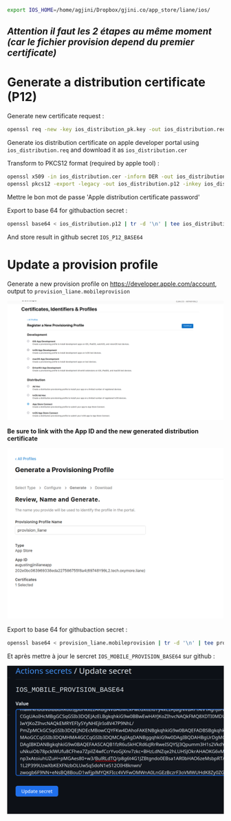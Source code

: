 

```bash
export IOS_HOME=/home/agjini/Dropbox/gjini.co/app_store/liane/ios/
```
## **_Attention il faut les 2 étapes au même moment (car le fichier provision depend du premier certificate)_**

# Generate a distribution certificate (P12)

Generate new certificate request :

```bash
openssl req -new -key ios_distribution_pk.key -out ios_distribution.req -subj "/emailAddress=augustin.gjini@pm.me, UID=69748Y99L2, CN=iPhone Distribution: GJINI.CO (69748Y99L2), OU=69748Y99L2, O=GJINI.CO, C=FR"
```

Generate ios distribution certificate on apple developer portal using `ios_distribution.req` and download it as `ios_distribution.cer`

Transform to PKCS12 format (required by apple tool) :

```bash
openssl x509 -in ios_distribution.cer -inform DER -out ios_distribution.pem -outform PEM
openssl pkcs12 -export -legacy -out ios_distribution.p12 -inkey ios_distribution_pk.key -in ios_distribution.pem
```

Mettre le bon mot de passe 'Apple distribution certificate password'

Export to base 64 for githubaction secret :

```bash
openssl base64 < ios_distribution.p12 | tr -d '\n' | tee ios_distribution.base64.txt
```

And store result in github secret `IOS_P12_BASE64`

# Update a provision profile

Generate a new provision profile on https://developer.apple.com/account, output to `provision_liane.mobileprovision`

![img.png](img.png)

__Be sure to link with the App ID and the new generated distribution certificate__

![img_1.png](img_1.png)

Export to base 64 for githubaction secret :

```bash
openssl base64 < provision_liane.mobileprovision | tr -d '\n' | tee provision_liane.mobileprovision.base64.txt
```

Et après mettre à jour le sercret `IOS_MOBILE_PROVISION_BASE64` sur github :

![img_2.png](img_2.png)